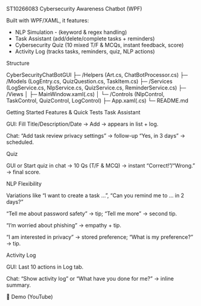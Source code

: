 ST10266083 Cybersecurity Awareness Chatbot (WPF)

Built with WPF/XAML, it features:

- NLP Simulation - (keyword & regex handling)  
- Task Assistant (add/delete/complete tasks + reminders)  
- Cybersecurity Quiz (10 mixed T/F & MCQs, instant feedback, score)  
- Activity Log (tracks tasks, reminders, quiz, NLP actions)

Structure

CyberSecurityChatBotGUI
├─ /Helpers (Art.cs, ChatBotProcessor.cs)
├─ /Models (LogEntry.cs, QuizQuestion.cs, TaskItem.cs)
├─ /Services (LogService.cs, NlpService.cs, QuizService.cs, ReminderService.cs)
├─ /Views
│ ├─ MainWindow.xaml(.cs)
│ └─ /Controls (NlpControl, TaskControl, QuizControl, LogControl)
├─ App.xaml(.cs)
└─ README.md


Getting Started
Features & Quick Tests
Task Assistant

GUI: Fill Title/Description/Date → Add → appears in list + log.

Chat: “Add task review privacy settings” → follow-up “Yes, in 3 days” → scheduled.

Quiz

GUI or Start quiz in chat → 10 Qs (T/F & MCQ) → instant “Correct!”/“Wrong.” → final score.

NLP Flexibility

Variations like “I want to create a task …”, “Can you remind me to … in 2 days?”

“Tell me about password safety” → tip; “Tell me more” → second tip.

“I’m worried about phishing” → empathy + tip.

“I am interested in privacy” → stored preference; “What is my preference?” → tip.

Activity Log

GUI: Last 10 actions in Log tab.

Chat: “Show activity log” or “What have you done for me?” → inline summary.

🎥 Demo
(YouTube)

